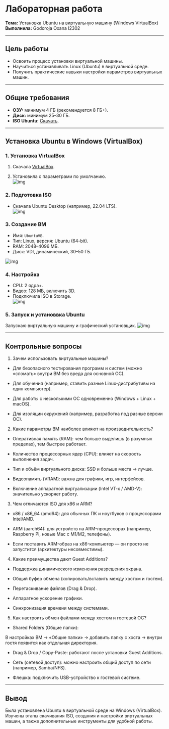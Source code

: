 # Лабораторная работа  
**Тема:** Установка Ubuntu на виртуальную машину (Windows VirtualBox)  
**Выполнила:** Godoroja Oxana I2302

---

## Цель работы
- Освоить процесс установки виртуальной машины.  
- Научиться устанавливать Linux (Ubuntu) в виртуальной среде.  
- Получить практические навыки настройки параметров виртуальных машин.  

---

## Общие требования
- **ОЗУ:** минимум 4 ГБ (рекомендуется 8 ГБ+).  
- **Диск:** минимум 25–30 ГБ.  
- **ISO Ubuntu:** [Скачать](https://ubuntu.com/download/desktop).  

---

## Установка Ubuntu в Windows (VirtualBox)

### 1. Установка VirtualBox
1. Скачала [VirtualBox](https://www.virtualbox.org/wiki/Downloads).  

2. Установила с параметрами по умолчанию.  
![img](/images/2.png)
### 2. Подготовка ISO
- Скачала Ubuntu Desktop (например, 22.04 LTS).  
![img](/images/1.png)
### 3. Создание ВМ
- Имя: `UbuntuVB`.  
- Тип: Linux, версия: Ubuntu (64-bit).  
- RAM: 2048–4096 МБ.  
- Диск: VDI, динамический, 30–50 ГБ.  
  
![img](/images/3.png)

### 4. Настройка
- CPU: 2 ядра+.  
- Видео: 128 МБ, включить 3D.  
- Подключила ISO в Storage.  
![img](/images/4.png)

### 5. Запуск и установвка Ubuntu
Запускаю виртуальную машину и графический установщик. 
![img](/images/5.png)

---

## Контрольные вопросы
1. Зачем использовать виртуальные машины?

- Для безопасного тестирования программ и систем (можно «сломать» внутри ВМ без вреда для основной ОС).

- Для обучения (например, ставить разные Linux-дистрибутивы на один компьютер).

- Для работы с несколькими ОС одновременно (Windows + Linux + macOS).

- Для изоляции окружений (например, разработка под разные версии ОС).  

2. Какие параметры ВМ наиболее влияют на производительность?  
- Оперативная память (RAM): чем больше выделишь (в разумных пределах), тем быстрее работает.

- Количество процессорных ядер (CPU): влияет на скорость выполнения задач.

- Тип и объём виртуального диска: SSD и больше места → лучше.

- Видеопамять (VRAM): важна для графики, игр, интерфейсов.

- Включение аппаратной виртуализации (Intel VT-x / AMD-V): значительно ускоряет работу.

3. Чем отличаются ISO для x86 и ARM?  

- x86 / x86_64 (amd64): для обычных ПК и ноутбуков с процессорами Intel/AMD.

- ARM (aarch64): для устройств на ARM-процессорах (например, Raspberry Pi, новые Mac с M1/M2, телефоны).

- Если поставить ARM-образ на x86-компьютер — он просто не запустится (архитектуры несовместимы).
4. Какие преимущества дают Guest Additions? 
 
- Поддержка динамического изменения разрешения экрана.

- Общий буфер обмена (копировать/вставить между хостом и гостем).

- Перетаскивание файлов (Drag & Drop).

- Аппаратное ускорение графики.

- Синхронизация времени между системами.
  
5. Как настроить обмен файлами между хостом и гостевой ОС?  

- Shared Folders (Общие папки):

В настройках ВМ → «Общие папки» → добавить папку с хоста → внутри гостя появится как отдельная директория.

- Drag & Drop / Copy-Paste: работают после установки Guest Additions.

- Сеть (сетевой доступ): можно настроить общий доступ по сети (например, Samba/NFS).

- Флешка: подключить USB-устройство к гостевой системе.
---

## Вывод
Была установлена Ubuntu в виртуальной среде на Windows (VirtualBox). Изучены этапы скачивания ISO, создания и настройки виртуальных машин, а также дополнительные инструменты для удобной работы.  
